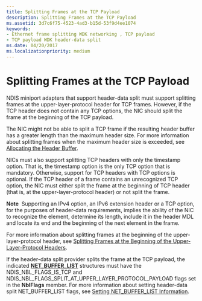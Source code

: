 ```yaml
---
title: Splitting Frames at the TCP Payload
description: Splitting Frames at the TCP Payload
ms.assetid: 3d7c6f75-4523-4ad3-b15d-53f9d4ee1074
keywords:
- Ethernet frame splitting WDK networking , TCP payload
- TCP payload WDK header-data split
ms.date: 04/20/2017
ms.localizationpriority: medium
---
```


# Splitting Frames at the TCP Payload





NDIS miniport adapters that support header-data split must support splitting frames at the upper-layer-protocol header for TCP frames. However, if the TCP header does not contain any TCP options, the NIC should split the frame at the beginning of the TCP payload.

The NIC might not be able to split a TCP frame if the resulting header buffer has a greater length than the maximum header size. For more information about splitting frames when the maximum header size is exceeded, see [Allocating the Header Buffer](allocating-the-header-buffer.md).

NICs must also support splitting TCP headers with only the timestamp option. That is, the timestamp option is the only TCP option that is mandatory. Otherwise, support for TCP headers with TCP options is optional. If the TCP header of a frame contains an unrecognized TCP option, the NIC must either split the frame at the beginning of TCP header (that is, at the upper-layer-protocol header) or not split the frame.

**Note**  Supporting an IPv4 option, an IPv6 extension header or a TCP option, for the purposes of header-data requirements, implies the ability of the NIC to recognize the element, determine its length, include it in the header MDL and locate its end and the beginning of the next element in the frame.

 

For more information about splitting frames at the beginning of the upper-layer-protocol header, see [Splitting Frames at the Beginning of the Upper-Layer-Protocol Headers](splitting-frames-at-the-beginning-of-the-upper-layer-protocol-headers.md).

If the header-data split provider splits the frame at the TCP payload, the indicated [**NET\_BUFFER\_LIST**](https://docs.microsoft.com/windows-hardware/drivers/ddi/ndis/ns-ndis-_net_buffer_list) structures must have the NDIS\_NBL\_FLAGS\_IS\_TCP and NDIS\_NBL\_FLAGS\_SPLIT\_AT\_UPPER\_LAYER\_PROTOCOL\_PAYLOAD flags set in the **NblFlags** member. For more information about setting header-data split NET\_BUFFER\_LIST flags, see [Setting NET\_BUFFER\_LIST Information](setting-net-buffer-list-information.md).

 

 





